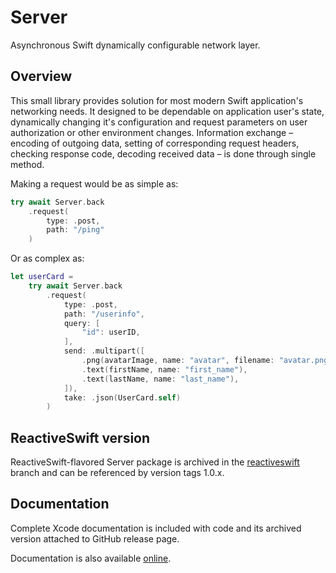 # Server

Asynchronous Swift dynamically configurable network layer.

## Overview

This small library provides solution for most modern Swift application's networking needs. It designed to be dependable on application user's state, dynamically changing it's configuration and request parameters on user authorization or other environment changes. Information exchange – encoding of outgoing data, setting of corresponding request headers, checking response code, decoding received data – is done through single method.

Making a request would be as simple as:

```swift
try await Server.back
    .request(
        type: .post,
        path: "/ping"
    )
```

Or as complex as:

```swift
let userCard =
    try await Server.back
        .request(
            type: .post,
            path: "/userinfo",
            query: [
                "id": userID,
            ],
            send: .multipart([
                .png(avatarImage, name: "avatar", filename: "avatar.png"),
                .text(firstName, name: "first_name"),
                .text(lastName, name: "last_name"),
            ]),
            take: .json(UserCard.self)
        )
```

## ReactiveSwift version

ReactiveSwift-flavored Server package is archived in the [reactiveswift](https://github.com/bteapot/Server/tree/reactiveswift) branch and can be referenced by version tags 1.0.x.

## Documentation

Complete Xcode documentation is included with code and its archived version attached to GitHub release page.

Documentation is also available [online](https://swiftpackageindex.com/bteapot/Server/master/documentation/server).
